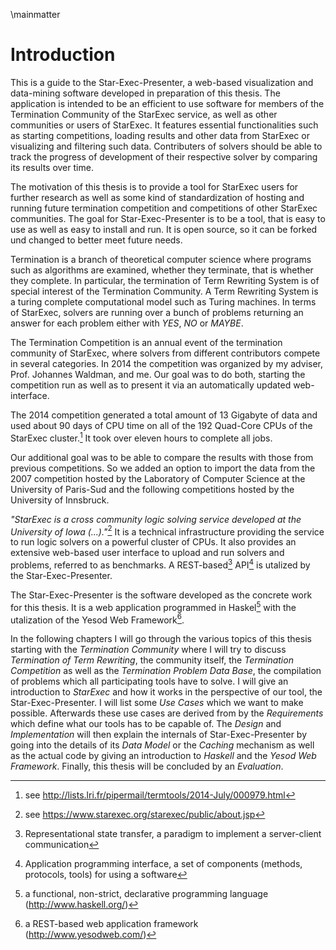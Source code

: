 \mainmatter

# Introduction 

This is a guide to the Star-Exec-Presenter, a web-based visualization and data-mining software developed in preparation of this thesis. The application is intended to be an efficient to use software for members of the Termination Community of the StarExec service, as well as other communities or users of StarExec. It features essential functionalities such as starting competitions, loading results and other data from StarExec or visualizing and filtering such data. Contributers of solvers should be able to track the progress of development of their respective solver by comparing its results over time.

The motivation of this thesis is to provide a tool for StarExec users for further research as well as some kind of standardization of hosting and running future termination competition and competitions of other StarExec communities. The goal for Star-Exec-Presenter is to be a tool, that is easy to use as well as easy to install and run. It is open source, so it can be forked und changed to better meet future needs.

Termination is a branch of theoretical computer science where programs such as algorithms are examined, whether they terminate, that is whether they complete. In particular, the termination of Term Rewriting System is of special interest of the Termination Community. A Term Rewriting System is a turing complete computational model such as Turing machines. In terms of StarExec, solvers are running over a bunch of problems returning an answer for each problem either with _YES_, _NO_ or _MAYBE_.

The Termination Competition is an annual event of the termination community of StarExec, where solvers from different contributors compete in several categories. In 2014 the competition was organized by my adviser, Prof. Johannes Waldman, and me. Our goal was to do both, starting the competition run as well as to present it via an automatically updated web-interface.

The 2014 competition generated a total amount of 13 Gigabyte of data and used about 90 days of CPU time on all of the 192 Quad-Core CPUs of the StarExec cluster.[^waldmann_termtools_2014] It took over eleven hours to complete all jobs.

[^waldmann_termtools_2014]: see http://lists.lri.fr/pipermail/termtools/2014-July/000979.html

Our additional goal was to be able to compare the results with those from previous competitions. So we added an option to import the data from the 2007 competition hosted by the Laboratory of Computer Science at the University of Paris-Sud and the following competitions hosted by the University of Innsbruck.

_"StarExec is a cross community logic solving service developed at the University of Iowa (...)."_[^starexec_about_2013] It is a technical infrastructure providing the service to run logic solvers on a powerful cluster of CPUs. It also provides an extensive web-based user interface to upload and run solvers and problems, referred to as benchmarks. A REST-based[^REST] API[^api] is utalized by the Star-Exec-Presenter.

[^starexec_about_2013]: see https://www.starexec.org/starexec/public/about.jsp
[^REST]: Representational state transfer, a paradigm to implement a server-client communication
[^api]: Application programming interface, a set of components (methods, protocols, tools) for using a software

The Star-Exec-Presenter is the software developed as the concrete work for this thesis. It is a web application programmed in Haskel[^Haskell] with the utalization of the Yesod Web Framework[^YesodWeb].

[^Haskell]: a functional, non-strict, declarative programming language (http://www.haskell.org/)
[^YesodWeb]: a REST-based web application framework (http://www.yesodweb.com/)

In the following chapters I will go through the various topics of this thesis starting with the _Termination Community_ where I will try to discuss _Termination of Term Rewriting_, the community itself, the _Termination Competition_ as well as the _Termination Problem Data Base_, the compilation of problems which all participating tools have to solve. I will give an introduction to _StarExec_ and how it works in the perspective of our tool, the Star-Exec-Presenter. I will list some _Use Cases_ which we want to make possible. Afterwards these use cases are derived from by the _Requirements_ which define what our tools has to be capable of. The _Design_ and _Implementation_ will then explain the internals of Star-Exec-Presenter by going into the details of its _Data Model_ or the _Caching_ mechanism as well as the actual code by giving an introduction to _Haskell_ and the _Yesod Web Framework_. Finally, this thesis will be concluded by an _Evaluation_.

